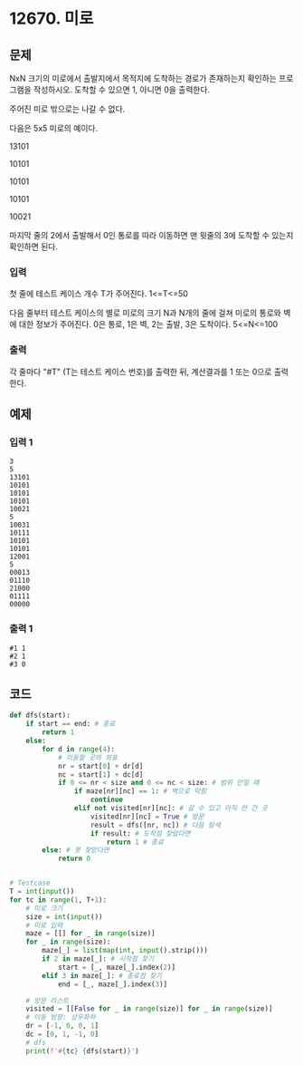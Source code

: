 # 12670. 미로

## 문제

NxN 크기의 미로에서 출발지에서 목적지에 도착하는 경로가 존재하는지 확인하는 프로그램을 작성하시오. 도착할 수 있으면 1, 아니면 0을 출력한다.

주어진 미로 밖으로는 나갈 수 없다.


다음은 5x5 미로의 예이다.


13101

10101

10101

10101

10021

 

마지막 줄의 2에서 출발해서 0인 통로를 따라 이동하면 맨 윗줄의 3에 도착할 수 있는지 확인하면 된다.



### 입력

첫 줄에 테스트 케이스 개수 T가 주어진다. 1<=T<=50


다음 줄부터 테스트 케이스의 별로 미로의 크기 N과 N개의 줄에 걸쳐 미로의 통로와 벽에 대한 정보가 주어진다. 0은 통로, 1은 벽, 2는 출발, 3은 도착이다. 5<=N<=100

### 출력

각 줄마다 "#T" (T는 테스트 케이스 번호)를 출력한 뒤, 계산결과를 1 또는 0으로 출력한다.





## 예제

### 입력 1

```
3
5
13101
10101
10101
10101
10021
5
10031
10111
10101
10101
12001
5
00013
01110
21000
01111
00000
```

### 출력 1

```
#1 1
#2 1
#3 0
```





## 코드

```python
def dfs(start):
    if start == end: # 종료
        return 1
    else:
        for d in range(4):
            # 이동할 곳의 좌표
            nr = start[0] + dr[d]
            nc = start[1] + dc[d]
            if 0 <= nr < size and 0 <= nc < size: # 범위 안일 때
                if maze[nr][nc] == 1: # 벽으로 막힘
                    continue
                elif not visited[nr][nc]: # 갈 수 있고 아직 안 간 곳
                    visited[nr][nc] = True # 방문
                    result = dfs([nr, nc]) # 다음 탐색
                    if result: # 도착점 찾았다면
                        return 1 # 종료
        else: # 못 찾았다면
            return 0


# Testcase
T = int(input())
for tc in range(1, T+1):
    # 미로 크기
    size = int(input())
    # 미로 입력
    maze = [[] for _ in range(size)]
    for _ in range(size):
        maze[_] = list(map(int, input().strip()))
        if 2 in maze[_]: # 시작점 찾기
            start = [_, maze[_].index(2)]
        elif 3 in maze[_]: # 종료점 찾기
            end = [_, maze[_].index(3)]

    # 방문 리스트
    visited = [[False for _ in range(size)] for _ in range(size)]
    # 이동 방향: 상우좌하
    dr = [-1, 0, 0, 1]
    dc = [0, 1, -1, 0]
    # dfs
    print(f'#{tc} {dfs(start)}')
```
